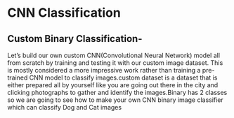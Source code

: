 # CNN Classification
## Custom Binary Classification-
Let’s build our own custom CNN(Convolutional Neural Network) model all from scratch by training and testing it with our custom image dataset. This is mostly considered a more impressive work rather than training a pre-trained CNN model to classify images.custom dataset is a dataset that is either prepared all by yourself like you are going out there in the city and clicking photographs to gather and identify the images.Binary has 2 classes so we are going to see how to make your own CNN binary image classifier which can classify Dog and Cat images
